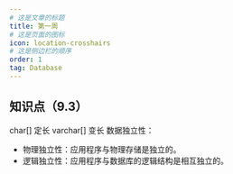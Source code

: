 ```yaml
---
# 这是文章的标题
title: 第一周
# 这是页面的图标
icon: location-crosshairs
# 这是侧边栏的顺序
order: 1
tag: Database
---
```

## 知识点（9.3）
char[] 定长
varchar[] 变长
数据独立性：
- 物理独立性：应用程序与物理存储是独立的。
- 逻辑独立性：应用程序与数据库的逻辑结构是相互独立的。